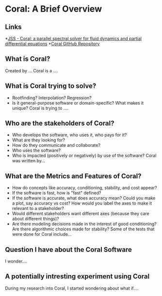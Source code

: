 # Coral: A Brief Overview

## Links
 *[JSS - Coral: a parallel spectral solver for fluid dynamics and partial differential equations](https://joss.theoj.org/papers/10.21105/joss.02978)
 *[Coral GitHub Repository](https://github.com/BenMql/coral)

## What is Coral?
Created by ... Coral is a ....

## What is Coral trying to solve?
  * Rootfinding? Interpolation? Regression?
  * Is it general-purpose software or domain-specific? What makes it unique? 
Coral is trying to ....

## Who are the stakeholders of Coral?
  * Who develops the software, who uses it, who pays for it?
  * What are they looking for?
  * How do they communicate and collaborate?
  * Who uses the software?
  * Who is impacted (positively or negatively) by use of the software?
 Coral was written by...

## What are the Metrics and Features of Coral?
  * How do concepts like accuracy, conditioning, stability, and cost appear?
  * If the software is fast, how is "fast" defined?
  * If the software is accurate, what does accuracy mean? Could you make a plot, say accuracy vs cost? How would you label the axes to make it relevant to    a stakeholder?
  * Would different stakeholders want different axes (because they care about different things)?
  * Are there modeling decisions made in the interest of good conditioning? Are there algorithmic choices made for stability?
Some of the tests that were done for Coral include...

## Question I have about the Coral Software
I wonder....

## A potentially intresting experiment using Coral
During my research into Coral, I started wondering about what if....
